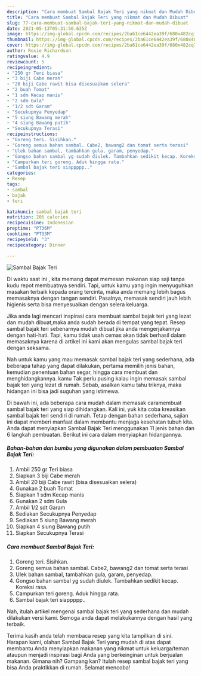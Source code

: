 ```yaml
---
description: "Cara membuat Sambal Bajak Teri yang nikmat dan Mudah Dibuat"
title: "Cara membuat Sambal Bajak Teri yang nikmat dan Mudah Dibuat"
slug: 77-cara-membuat-sambal-bajak-teri-yang-nikmat-dan-mudah-dibuat
date: 2021-05-13T05:31:50.635Z
image: https://img-global.cpcdn.com/recipes/2ba61ce6442ea39f/680x482cq70/sambal-bajak-teri-foto-resep-utama.jpg
thumbnail: https://img-global.cpcdn.com/recipes/2ba61ce6442ea39f/680x482cq70/sambal-bajak-teri-foto-resep-utama.jpg
cover: https://img-global.cpcdn.com/recipes/2ba61ce6442ea39f/680x482cq70/sambal-bajak-teri-foto-resep-utama.jpg
author: Roxie Richardson
ratingvalue: 4.9
reviewcount: 5
recipeingredient:
- "250 gr Teri biasa"
- "3 biji Cabe merah"
- "20 biji Cabe rawit bisa disesuaikan selera"
- "2 buah Tomat"
- "1 sdm Kecap manis"
- "2 sdm Gula"
- "1/2 sdt Garam"
- "Secukupnya Penyedap"
- "5 siung Bawang merah"
- "4 siung Bawang putih"
- "Secukupnya Terasi"
recipeinstructions:
- "Goreng teri. Sisihkan."
- "Goreng semua bahan sambal. Cabe2, bawang2 dan tomat serta terasi"
- "Ulek bahan sambal, tambahkan gula, garam, penyedap."
- "Gongso bahan sambal yg sudah diulek. Tambahkan sedikit kecap. Koreksi rasa."
- "Campurkan teri goreng. Aduk hingga rata."
- "Sambal bajak teri siappppp.."
categories:
- Resep
tags:
- sambal
- bajak
- teri

katakunci: sambal bajak teri 
nutrition: 206 calories
recipecuisine: Indonesian
preptime: "PT36M"
cooktime: "PT33M"
recipeyield: "3"
recipecategory: Dinner

---
```



![Sambal Bajak Teri](https://img-global.cpcdn.com/recipes/2ba61ce6442ea39f/680x482cq70/sambal-bajak-teri-foto-resep-utama.jpg)

Di waktu  saat ini , kita memang dapat memesan makanan siap saji tanpa kudu repot membuatnya sendiri. Tapi, untuk kamu yang ingin menyuguhkan masakan terbaik kepada orang tercinta, maka anda memang lebih bagus memasaknya dengan tangan sendiri. Pasalnya, memasak sendiri jauh lebih higienis serta bisa menyesuaikan dengan selera keluarga.

Jika anda lagi mencari inspirasi cara membuat sambal bajak teri yang lezat dan mudah dibuat,maka anda sudah berada di tempat yang tepat. Resep sambal bajak teri  sebenarnya mudah dibuat jika anda mengerjakannya dengan hati-hati. Tapi, kamu tidak usah cemas akan tidak berhasil dalam memasaknya 
karena di artikel ini kami akan mengulas sambal bajak teri dengan seksama.  



Nah untuk kamu yang mau memasak sambal bajak teri yang sederhana, ada beberapa tahap yang dapat dilakukan, pertama memilih jenis bahan, kemudian penentuan bahan segar, hingga cara membuat dan menghidangkannya. kamu Tak perlu pusing kalau ingin memasak sambal bajak teri yang lezat di rumah. Sebab, asalkan kamu  tahu triknya, maka hidangan ini bisa jadi suguhan yang istimewa.

Di bawah ini, ada beberapa cara mudah dalam memasak caramembuat sambal bajak teri yang siap dihidangkan. Kali ini, yuk kita coba kreasikan sambal bajak teri sendiri di rumah. Tetap dengan bahan sederhana, sajian ini dapat memberi manfaat dalam membantu menjaga kesehatan tubuh kita. Anda dapat menyiapkan Sambal Bajak Teri menggunakan 11 jenis bahan dan 6 langkah pembuatan. Berikut ini cara dalam menyiapkan hidangannya.

<!--inarticleads1-->

##### Bahan-bahan dan bumbu yang digunakan dalam pembuatan Sambal Bajak Teri:

1. Ambil 250 gr Teri biasa
1. Siapkan 3 biji Cabe merah
1. Ambil 20 biji Cabe rawit (bisa disesuaikan selera)
1. Gunakan 2 buah Tomat
1. Siapkan 1 sdm Kecap manis
1. Gunakan 2 sdm Gula
1. Ambil 1/2 sdt Garam
1. Sediakan Secukupnya Penyedap
1. Sediakan 5 siung Bawang merah
1. Siapkan 4 siung Bawang putih
1. Siapkan Secukupnya Terasi




<!--inarticleads2-->

##### Cara membuat Sambal Bajak Teri:

1. Goreng teri. Sisihkan.
1. Goreng semua bahan sambal. Cabe2, bawang2 dan tomat serta terasi
1. Ulek bahan sambal, tambahkan gula, garam, penyedap.
1. Gongso bahan sambal yg sudah diulek. Tambahkan sedikit kecap. Koreksi rasa.
1. Campurkan teri goreng. Aduk hingga rata.
1. Sambal bajak teri siappppp..




Nah, itulah artikel mengenai  sambal bajak teri  yang sederhana dan mudah dilakukan versi kami. Semoga anda dapat melakukannya dengan hasil yang terbaik. 

Terima kasih anda telah membaca resep yang kita tampilkan di sini. Harapan kami, olahan  Sambal Bajak Teri yang mudah di atas dapat membantu Anda menyiapkan makanan yang nikmat untuk keluarga/teman ataupun menjadi inspirasi bagi Anda yang berkeinginan untuk berjualan makanan. Gimana nih? Gampang kan? Itulah resep sambal bajak teri yang bisa Anda praktikkan di rumah. Selamat mencoba!


